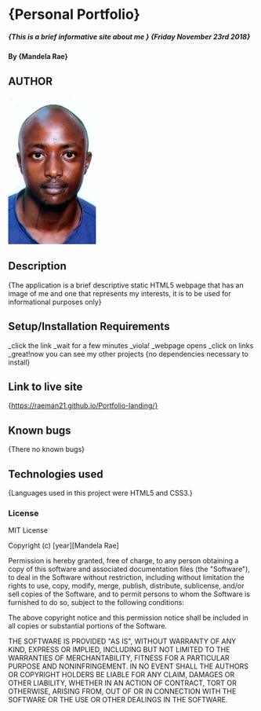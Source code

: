 # {Personal Portfolio}

##### {This is a brief informative site about me } {Friday November 23rd 2018}

#### By **{Mandela Rae}**

## AUTHOR

<img src="img/editedheadshot.jpg">

## Description

{The application is a brief descriptive static HTML5 webpage that has an image of me and one that represents my interests, it is to be used for informational purposes only}
## Setup/Installation Requirements
_click the link
_wait for a few minutes
_viola!
_webpage opens
_click on links
_great!now you can see my other projects
{no dependencies necessary to install}

## Link to live site
{https://raeman21.github.io/Portfolio-landing/}

## Known bugs

{There no known bugs}

## Technologies used

{Languages used in this project were HTML5 and CSS3.}


### License

MIT License

Copyright (c) [year][Mandela Rae]

Permission is hereby granted, free of charge, to any person obtaining a copy
of this software and associated documentation files (the "Software"), to deal
in the Software without restriction, including without limitation the rights
to use, copy, modify, merge, publish, distribute, sublicense, and/or sell
copies of the Software, and to permit persons to whom the Software is
furnished to do so, subject to the following conditions:

The above copyright notice and this permission notice shall be included in all
copies or substantial portions of the Software.

THE SOFTWARE IS PROVIDED "AS IS", WITHOUT WARRANTY OF ANY KIND, EXPRESS OR
IMPLIED, INCLUDING BUT NOT LIMITED TO THE WARRANTIES OF MERCHANTABILITY,
FITNESS FOR A PARTICULAR PURPOSE AND NONINFRINGEMENT. IN NO EVENT SHALL THE
AUTHORS OR COPYRIGHT HOLDERS BE LIABLE FOR ANY CLAIM, DAMAGES OR OTHER
LIABILITY, WHETHER IN AN ACTION OF CONTRACT, TORT OR OTHERWISE, ARISING FROM,
OUT OF OR IN CONNECTION WITH THE SOFTWARE OR THE USE OR OTHER DEALINGS IN THE
SOFTWARE.
